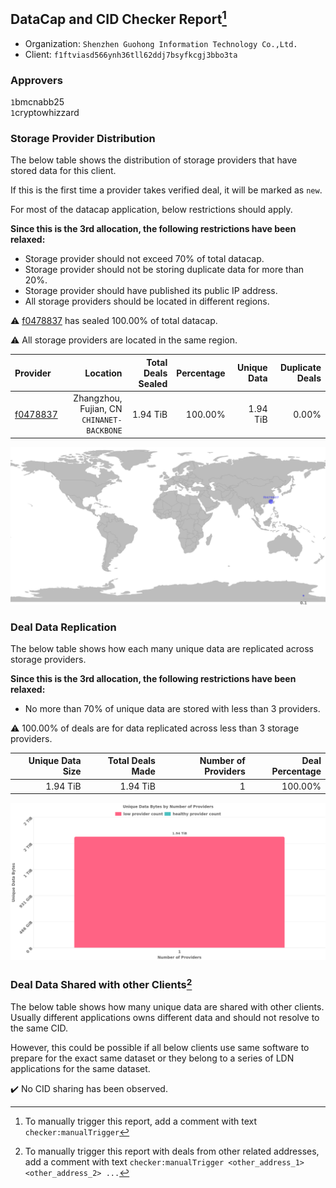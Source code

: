## DataCap and CID Checker Report[^1]
 - Organization: `Shenzhen Guohong Information Technology Co.,Ltd.`
 - Client: `f1ftviasd566ynh36tll62ddj7bsyfkcgj3bbo3ta`
### Approvers
`1`bmcnabb25<br/>`1`cryptowhizzard

### Storage Provider Distribution
The below table shows the distribution of storage providers that have stored data for this client.

If this is the first time a provider takes verified deal, it will be marked as `new`.

For most of the datacap application, below restrictions should apply.

**Since this is the 3rd allocation, the following restrictions have been relaxed:**
 - Storage provider should not exceed 70% of total datacap.
 - Storage provider should not be storing duplicate data for more than 20%.
 - Storage provider should have published its public IP address.
 - All storage providers should be located in different regions.

⚠️ [f0478837](https://filfox.info/en/address/f0478837) has sealed 100.00% of total datacap.

⚠️ All storage providers are located in the same region.

| Provider                                            |                                      Location | Total Deals Sealed | Percentage | Unique Data | Duplicate Deals |
| :-------------------------------------------------- | --------------------------------------------: | -----------------: | ---------: | ----------: | --------------: |
| [f0478837](https://filfox.info/en/address/f0478837) | Zhangzhou, Fujian, CN<br/>`CHINANET-BACKBONE` |           1.94 TiB |    100.00% |    1.94 TiB |           0.00% |

<img src="https://raw.githubusercontent.com/data-preservation-programs/filplus-checker-assets/main/filecoin-project/filecoin-plus-large-datasets/issues/1125/1679929641828.png"/>

### Deal Data Replication
The below table shows how each many unique data are replicated across storage providers.


**Since this is the 3rd allocation, the following restrictions have been relaxed:**
- No more than 70% of unique data are stored with less than 3 providers.

⚠️ 100.00% of deals are for data replicated across less than 3 storage providers.

| Unique Data Size | Total Deals Made | Number of Providers | Deal Percentage |
| ---------------: | ---------------: | ------------------: | --------------: |
|         1.94 TiB |         1.94 TiB |                   1 |         100.00% |

<img src="https://raw.githubusercontent.com/data-preservation-programs/filplus-checker-assets/main/filecoin-project/filecoin-plus-large-datasets/issues/1125/1679929642919.png"/>

### Deal Data Shared with other Clients[^3]
The below table shows how many unique data are shared with other clients.
Usually different applications owns different data and should not resolve to the same CID.

However, this could be possible if all below clients use same software to prepare for the exact same dataset or they belong to a series of LDN applications for the same dataset.

✔️ No CID sharing has been observed.

[^1]: To manually trigger this report, add a comment with text `checker:manualTrigger`

[^2]: Deals from those addresses are combined into this report as they are specified with `checker:manualTrigger`

[^3]: To manually trigger this report with deals from other related addresses, add a comment with text `checker:manualTrigger <other_address_1> <other_address_2> ...`
